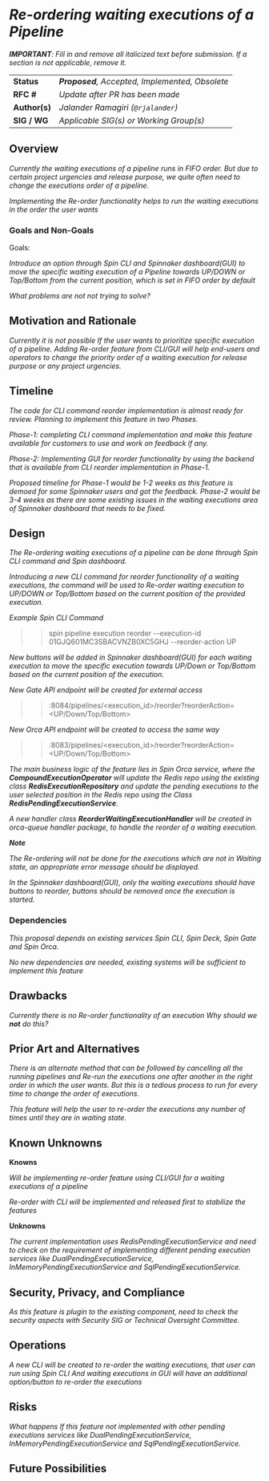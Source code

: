 # _Re-ordering waiting executions of a Pipeline_

_**IMPORTANT**: Fill in and remove all italicized text before submission.
If a section is not applicable, remove it._

| | |
|-|-|
| **Status**     | _**Proposed**, Accepted, Implemented, Obsolete_ |
| **RFC #**      | _Update after PR has been made_ |
| **Author(s)**  | _Jalander Ramagiri (`@rjalander`)_
| **SIG / WG**   | _Applicable SIG(s) or Working Group(s)_ |


## Overview

_Currently the waiting executions of a pipeline runs in FIFO order. But due to certain project urgencies and release purpose, we quite often need to change the executions order of a pipeline._

_Implementing the Re-order functionality helps to run the waiting executions in the order the user wants_

### Goals and Non-Goals

Goals:

_Introduce an option through Spin CLI and Spinnaker dashboard(GUI) to move the specific waiting execution of a Pipeline towards UP/DOWN or Top/Bottom from the current position, which is set in FIFO order by default_

_What problems are not not trying to solve?_

## Motivation and Rationale

_Currently it is not possible If the user wants to prioritize specific execution of a pipeline. Adding Re-order feature from CLI/GUI will help end-users and operators to change the priority order of a waiting execution for release purpose or any project urgencies._


## Timeline
_The code for CLI command reorder implementation is almost ready for review. 
Planning to implement this feature in two Phases._

_Phase-1: completing CLI command implementation and make this feature available for customers to use and work on feedback if any._

_Phase-2: Implementing GUI for reorder functionality by using the backend that is available from CLI reorder implementation in Phase-1._

_Proposed timeline for Phase-1 would be 1-2 weeks as this feature is demoed for some Spinnaker users and got the feedback.
Phase-2 would be 3-4 weeks as there are some existing issues in the waiting executions area of Spinnaker dashboard that needs to be fixed._

## Design

_The Re-ordering waiting executions of a pipeline can be done through Spin CLI command and Spin dashboard._

_Introducing a new CLI command for reorder functionality of a waiting executions, the command will be used to Re-order waiting execution to UP/DOWN or Top/Bottom based on the current position of the provided execution._

_Example Spin CLI Command_
 >>spin pipeline execution reorder --execution-id 01GJQ601MC3SBACVNZB0XC5GHJ --reorder-action UP

_New buttons will be added in Spinnaker dashboard(GUI) for each waiting execution to move the specific execution towards UP/Down or Top/Bottom based on the current position of the execution._

_New Gate API endpoint will be created for external access_
>>:8084/pipelines/<execution_id>/reorder?reorderAction=<UP/Down/Top/Bottom>

_New Orca API endpoint will be created to access the same way_
>>:8083/pipelines/<execution_id>/reorder?reorderAction=<UP/Down/Top/Bottom>

_The main business logic of the feature lies in Spin Orca service, where the **CompoundExecutionOperator** will update the Redis repo using the existing class **RedisExecutionRepository** and update the pending executions to the user selected position in the Redis repo using the Class **RedisPendingExecutionService**._

_A new handler class **ReorderWaitingExecutionHandler** will be created in orca-queue handler package, to handle the reorder of a waiting execution._

**_Note_**

_The Re-ordering will not be done for the executions which are not in Waiting state, an appropriate error message should be displayed._

_In the Spinnaker dashboard(GUI), only the waiting executions should have buttons to reorder, buttons should be removed once the execution is started._


### Dependencies

_This proposal depends on existing services Spin CLI, Spin Deck, Spin Gate and Spin Orca._

_No new dependencies are needed, existing systems will be sufficient to implement this feature_

## Drawbacks

_Currently there is no Re-order functionality of an execution_
_Why should we **not** do this?_

## Prior Art and Alternatives

_There is an alternate method that can be followed by cancelling all the running pipelines and Re-run the executions one after another in the right order in which the user wants. But this is a tedious process to run for every time to change the order of executions._

_This feature will help the user to re-order the executions any number of times until they are in waiting state._


## Known Unknowns

**Knowns**

_Will be implementing re-order feature using CLI/GUI for a waiting executions of a pipeline_

_Re-order with CLI will be implemented and released first to stabilize the features_

**Unknowns**

_The current implementation uses RedisPendingExecutionService and need to check on the requirement of implementing different pending execution services like DualPendingExecutionService, InMemoryPendingExecutionService and SqlPendingExecutionService._

## Security, Privacy, and Compliance

_As this feature is plugin to the existing component, need to check the security aspects with Security SIG or Technical Oversight Committee._

## Operations

_A new CLI will be created to re-order the waiting executions, that user can run using Spin CLI_
_And waiting executions in GUI will have an additional option/button to re-order the executions_

## Risks

_What happens If this feature not implemented with other pending executions services like DualPendingExecutionService, InMemoryPendingExecutionService and SqlPendingExecutionService._

## Future Possibilities

